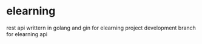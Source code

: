 # elearning
rest api writtern in golang and gin for elearning project
development branch for elearning api
